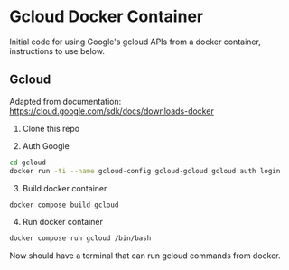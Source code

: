 # Gcloud Docker Container
Initial code for using Google's gcloud APIs from a docker container, instructions to use below.


## Gcloud
Adapted from documentation: https://cloud.google.com/sdk/docs/downloads-docker

1. Clone this repo


2. Auth Google

```bash
cd gcloud
docker run -ti --name gcloud-config gcloud-gcloud gcloud auth login
```
3. Build docker container

```bash
docker compose build gcloud
```

4. Run docker container

```bash
docker compose run gcloud /bin/bash
```

Now should have a terminal that can run gcloud commands from docker.
